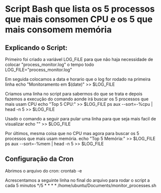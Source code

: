 # Script Bash que lista os 5 processos que mais consomen CPU e os 5 que mais consomem memória

## Explicando o Script:

Primeiro foi criado a variável LOG_FiLE para que não haja necessidade de colocar "process_monitor.log" o tempo todo
LOG_FILE="process_monitor.log"

Em seguida colocamos a data e horario que o log for rodado na primeira linha
echo "Monitoramento em $(date)" >> $LOG_FILE

Criamos uma linha no script para sabermos do que se trata e depois fazemos a execução do comando aonde irá buscar os 5 processos que mais usam CPU
echo "Top 5 CPU:" >> $LOG_FILE
ps aux --sort=-%cpu | head -n 5 >> $LOG_FILE

Usado o comando a seguir para pular uma linha para que seja mais facil de visualizar
echo "" >> $LOG_FILE

Por últimos, mesma coisa que no CPU mas agora para buscar os 5 processos que mais usam memória.
echo "Top 5 Memória:" >> $LOG_FILE
ps aux --sort=-%mem | head -n 5 >> $LOG_FILE

## Configuração da Cron

Abrimos o arquivo do cron:
crontab -e

Acrescentamos a seguinte linha no final do arquivo para rodar o script a cada 5 minutos
*/5 * * * * /home/ubuntu/Documents/monitor_processes.sh
